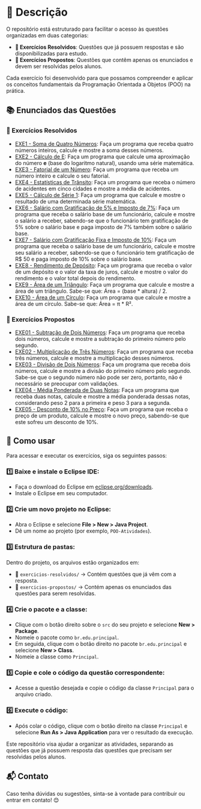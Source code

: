 
# 📌 Descrição
O repositório está estruturado para facilitar o acesso às questões organizadas em duas categorias:
- **📖 Exercícios Resolvidos**: Questões que já possuem respostas e são disponibilizadas para estudo.
- **📝 Exercícios Propostos**: Questões que contêm apenas os enunciados e devem ser resolvidas pelos alunos.

Cada exercício foi desenvolvido para que possamos compreender e aplicar os conceitos fundamentais da Programação Orientada a Objetos (POO) na prática.

## 📚 Enunciados das Questões

### 📖 Exercícios Resolvidos
- [EXE1 - Soma de Quatro Números](exercicios-resolvidos/Q1.java): Faça um programa que receba quatro números inteiros, calcule e mostre a soma desses números.
- [EXE2 - Cálculo de E](exercicios-resolvidos/Q2.java): Faça um programa que calcule uma aproximação do número **e** (base do logaritmo natural), usando uma série matemática.
- [EXE3 - Fatorial de um Número](exercicios-resolvidos/Q3.java): Faça um programa que receba um número inteiro e calcule o seu fatorial.
- [EXE4 - Estatísticas de Trânsito](exercicios-resolvidos/Q4.java): Faça um programa que receba o número de acidentes em cinco cidades e mostre a média de acidentes.
- [EXE5 - Cálculo de Série 1](exercicios-resolvidos/Q5.java): Faça um programa que calcule e mostre o resultado de uma determinada série matemática.
- [EXE6 - Salário com Gratificação de 5% e Imposto de 7%](exercicios-resolvidos/Q6.java): Faça um programa que receba o salário base de um funcionário, calcule e mostre o salário a receber, sabendo-se que o funcionário tem gratificação de 5% sobre o salário base e paga imposto de 7% também sobre o salário base.
- [EXE7 - Salário com Gratificação Fixa e Imposto de 10%](exercicios-resolvidos/Q7.java): Faça um programa que receba o salário base de um funcionário, calcule e mostre seu salário a receber, sabendo-se que o funcionário tem gratificação de R$ 50 e paga imposto de 10% sobre o salário base.
- [EXE8 - Rendimento de Depósito](exercicios-resolvidos/Q8.java): Faça um programa que receba o valor de um depósito e o valor da taxa de juros, calcule e mostre o valor do rendimento e o valor total depois do rendimento.
- [EXE9 - Área de um Triângulo](exercicios-resolvidos/Q9.java): Faça um programa que calcule e mostre a área de um triângulo. Sabe-se que: Área = (base * altura) / 2.
- [EXE10 - Área de um Círculo](exercicios-resolvidos/Q10.java): Faça um programa que calcule e mostre a área de um círculo. Sabe-se que: Área = π * R².


### 📝 Exercícios Propostos
- [EXE01 - Subtração de Dois Números](exercicios-propostos/Q1.java): Faça um programa que receba dois números, calcule e mostre a subtração do primeiro número pelo segundo.
- [EXE02 - Multiplicação de Três Números](exercicios-propostos/Q2.java): Faça um programa que receba três números, calcule e mostre a multiplicação desses números.
- [EXE03 - Divisão de Dois Números](exercicios-propostos/Q3.java): Faça um programa que receba dois números, calcule e mostre a divisão do primeiro número pelo segundo. Sabe-se que o segundo número não pode ser zero, portanto, não é necessário se preocupar com validações.
- [EXE04 - Média Ponderada de Duas Notas](exercicios-propostos/Q4.java): Faça um programa que receba duas notas, calcule e mostre a média ponderada dessas notas, considerando peso 2 para a primeira e peso 3 para a segunda.
- [EXE05 - Desconto de 10% no Preço](exercicios-propostos/Q5.java): Faça um programa que receba o preço de um produto, calcule e mostre o novo preço, sabendo-se que este sofreu um desconto de 10%.


## 🚀 Como usar
Para acessar e executar os exercícios, siga os seguintes passos:

### 1️⃣ Baixe e instale o Eclipse IDE:
- Faça o download do Eclipse em [eclipse.org/downloads](https://www.eclipse.org/downloads/).
- Instale o Eclipse em seu computador.

### 2️⃣ Crie um novo projeto no Eclipse:
- Abra o Eclipse e selecione **File > New > Java Project**.
- Dê um nome ao projeto (por exemplo, `POO-Atividades`).

### 3️⃣ Estrutura de pastas:
Dentro do projeto, os arquivos estão organizados em:
- 📂 `exercicios-resolvidos/` → Contém questões que já vêm com a resposta.
- 📂 `exercicios-propostos/` → Contém apenas os enunciados das questões para serem resolvidas.

### 4️⃣ Crie o pacote e a classe:
- Clique com o botão direito sobre o `src` do seu projeto e selecione **New > Package**.
- Nomeie o pacote como `br.edu.principal`.
- Em seguida, clique com o botão direito no pacote `br.edu.principal` e selecione **New > Class**.
- Nomeie a classe como `Principal`.

### 5️⃣ Copie e cole o código da questão correspondente:
- Acesse a questão desejada e copie o código da classe `Principal` para o arquivo criado.

### 6️⃣ Execute o código:
- Após colar o código, clique com o botão direito na classe `Principal` e selecione **Run As > Java Application** para ver o resultado da execução.

Este repositório visa ajudar a organizar as atividades, separando as questões que já possuem resposta das questões que precisam ser resolvidas pelos alunos.

## 📬 Contato
Caso tenha dúvidas ou sugestões, sinta-se à vontade para contribuir ou entrar em contato! 😊

